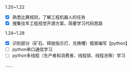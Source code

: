 1.20~1.22

- [x] 熟悉比赛规则，了解工程机器人的任务
- [x] 搜集往年工程视觉开源方案，简要学习代码思路

1.24~1.28

- [x] 识别部分（矿石、释放指示灯、兑换槽）框架编写【python】
- [ ] python串口通信学习
- [ ] python多线程（生产者和消费者、线程锁、线程池等）学习

……

